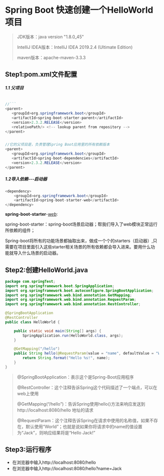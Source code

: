 # Spring Boot 快速创建一个HelloWorld项目

> JDK版本：java version "1.8.0_45"
>
> IntelliJ IDEA版本：IntelliJ IDEA 2019.2.4 (Ultimate Edition)
>
> maven版本：apache-maven-3.3.3

 ## Step1:pom.xml文件配置

##### 1.1 父项目

```java

//``` 
<parent>
   <groupId>org.springframework.boot</groupId>
   <artifactId>spring-boot-starter-parent</artifactId>
   <version>2.3.2.RELEASE</version>
   <relativePath/> <!-- lookup parent from repository -->
</parent>


//它的父项目是，负责管理Spring Boot应用里的所有依赖版本
<parent>
   <groupId>org.springframework.boot</groupId>
   <artifactId>spring-boot-dependencies</artifactId>
   <version>2.3.2.RELEASE</version>
</parent>
```

##### 1.2导入依赖---启动器

``` java
<dependency>
    <groupId>org.springframework.boot</groupId>
    <artifactId>spring-boot-starter-web</artifactId>
</dependency>
```

**spring-boot-starter**-<u>*web*</u>:

spring-boot-starter：spring-boot场景启动器；帮我们导入了web模块正常运行所依赖的组件；

Spring-boot将所有的功能场景都抽取出来，做成一个个的starters（启动器）,只需要在项目里面引入这些starter相关场景的所有依赖都会导入进来。要用什么功能就导入什么场景的启动器。

## Step2:创建HelloWorld.java

```java
package com.springTest;
import org.springframework.boot.SpringApplication;
import org.springframework.boot.autoconfigure.SpringBootApplication;
import org.springframework.web.bind.annotation.GetMapping;
import org.springframework.web.bind.annotation.RequestParam;
import org.springframework.web.bind.annotation.RestController;

@SpringBootApplication
@RestController
public class HelloWorld {

    public static void main(String[] args) {
        SpringApplication.run(HelloWorld.class, args);
    }

    @GetMapping("/hello")
    public String hello(@RequestParam(value = "name", defaultValue = "World") String name) {
        return String.format("Hello %s!", name);
    }
}
```

> @SpringBootApplication：表示这个是Spring-Boot应用程序
>
> @RestController：这个注释告诉Spring这个代码描述了一个端点，可以在web上使用
>
> @GetMapping(“/hello”)：告诉Spring使用hello()方法来响应发送到 http://localhost:8080/hello 地址的请求
>
> @RequestParam：这个注释告诉Spring在请求中使用的名称值，如果不存在，默认使用“World”；也就是说如果你将请求中的name的值设置为“Jack”，则响应结果将是“Hello Jack!”

## Step3:运行程序

* 在浏览器中输入http://localhost:8080/hello
* 在浏览器中输入http://localhost:8080/hello?name=Jack
